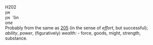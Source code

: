 <body>
  <p>H202<br>  און  <br> אוֹן  ‎  ‘ôn  <br><i>one </i><br>Probably from the same as <a href="h0205.htm">205</a> (in the sense of <i>effort</i>, but successful); <i>ability</i>, <i>power</i>, (figuratively) <i>wealth: - </i>force, goods, might, strength, substance.<br></p>
 </body>